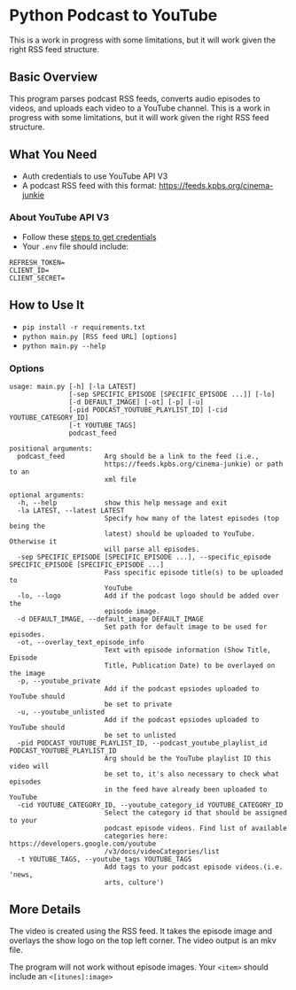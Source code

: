 # Python Podcast to YouTube
This is a work in progress with some limitations, but it will work given the right RSS feed structure. 

## Basic Overview
This program parses podcast RSS feeds, converts audio episodes to videos, and uploads each video to a YouTube channel.
This is a work in progress with some limitations, but it will work given the right RSS feed structure. 

## What You Need
- Auth credentials to use YouTube API V3
- A podcast RSS feed with this format: https://feeds.kpbs.org/cinema-junkie 

### About YouTube API V3
- Follow these [steps to get credentials](https://medium.com/@osanda.deshan/getting-google-oauth-access-token-using-google-apis-18b2ba11a11a)
- Your `.env` file should include:
```
REFRESH_TOKEN=
CLIENT_ID=
CLIENT_SECRET=
```

## How to Use It
- `pip install -r requirements.txt`
- `python main.py [RSS feed URL] [options]`
- `python main.py --help`

### Options
```
usage: main.py [-h] [-la LATEST]
               [-sep SPECIFIC_EPISODE [SPECIFIC_EPISODE ...]] [-lo]
               [-d DEFAULT_IMAGE] [-ot] [-p] [-u]
               [-pid PODCAST_YOUTUBE_PLAYLIST_ID] [-cid YOUTUBE_CATEGORY_ID]
               [-t YOUTUBE_TAGS]
               podcast_feed

positional arguments:
  podcast_feed          Arg should be a link to the feed (i.e.,
                        https://feeds.kpbs.org/cinema-junkie) or path to an
                        xml file

optional arguments:
  -h, --help            show this help message and exit
  -la LATEST, --latest LATEST
                        Specify how many of the latest episodes (top being the
                        latest) should be uploaded to YouTube. Otherwise it
                        will parse all episodes.
  -sep SPECIFIC_EPISODE [SPECIFIC_EPISODE ...], --specific_episode SPECIFIC_EPISODE [SPECIFIC_EPISODE ...]
                        Pass specific episode title(s) to be uploaded to
                        YouTube
  -lo, --logo           Add if the podcast logo should be added over the
                        episode image.
  -d DEFAULT_IMAGE, --default_image DEFAULT_IMAGE
                        Set path for default image to be used for episodes.
  -ot, --overlay_text_episode_info
                        Text with episode information (Show Title, Episode
                        Title, Publication Date) to be overlayed on the image
  -p, --youtube_private
                        Add if the podcast epsiodes uploaded to YouTube should
                        be set to private
  -u, --youtube_unlisted
                        Add if the podcast epsiodes uploaded to YouTube should
                        be set to unlisted
  -pid PODCAST_YOUTUBE_PLAYLIST_ID, --podcast_youtube_playlist_id PODCAST_YOUTUBE_PLAYLIST_ID
                        Arg should be the YouTube playlist ID this video will
                        be set to, it's also necessary to check what episodes
                        in the feed have already been uploaded to YouTube
  -cid YOUTUBE_CATEGORY_ID, --youtube_category_id YOUTUBE_CATEGORY_ID
                        Select the category id that should be assigned to your
                        podcast episode videos. Find list of available
                        categories here: https://developers.google.com/youtube
                        /v3/docs/videoCategories/list
  -t YOUTUBE_TAGS, --youtube_tags YOUTUBE_TAGS
                        Add tags to your podcast episode videos.(i.e. 'news,
                        arts, culture')
```

## More Details
The video is created using the RSS feed. It takes the episode image and overlays the show logo on the top left corner. The video output is an mkv file. 

The program will not work without episode images. Your `<item>` should include an `<[itunes]:image>` 